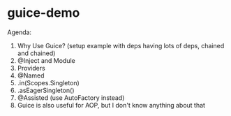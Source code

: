 # guice-demo

Agenda:
1. Why Use Guice? (setup example with deps having lots of deps, chained and chained)
2. @Inject and Module
3. Providers
4. @Named
5. .in(Scopes.Singleton)
6. .asEagerSingleton()
7. @Assisted (use AutoFactory instead)
8. Guice is also useful for AOP, but I don't know anything about that
